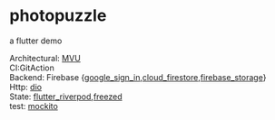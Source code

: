 # photopuzzle

a flutter demo 

Architectural: [MVU](https://buildflutter.com/functional-model-view-update-architecture-for-flutter/)
<br>CI:GitAction
<br>Backend: Firebase {[google_sign_in](https://pub.dev/packages/google_sign_in),[cloud_firestore](https://pub.dev/packages/cloud_firestore),[firebase_storage](https://pub.dev/packages/firebase_storage)}
<br>Http: [dio](https://pub.dev/packages?q=dio)
<br>State: [flutter_riverpod](https://pub.dev/packages/flutter_riverpod),[freezed](https://pub.dev/packages/freezed)
<br>test: [mockito](https://pub.dev/packages/mockito/install)




